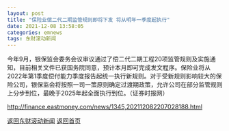 ```yaml
---
layout: post
title: "保险业偿二代二期监管规则即将下发 将从明年一季度起执行"
date: 2021-12-08 13:58:05
categories: emnews
tags: 东财滚动新闻
---
```


今年9月，银保监会委务会议审议通过了偿二代二期工程20项监管规则及实施通知，目前相关文件已获国务院同意，预计本月即可完成发文程序。保险业将从2022年第1季度偿付能力季度报告起统一执行新规则。对于受新规则影响较大的保险公司，银保监会将按照一司一策原则确定过渡期政策，允许公司在部分监管规则上分步到位，最晚于2025年起全面执行到位。（证券时报网）

<http://finance.eastmoney.com/news/1345,202112082207028188.html>

[返回东财滚动新闻](//finews.zning.me/emnews/)
[返回首页](//finews.zning.me/)